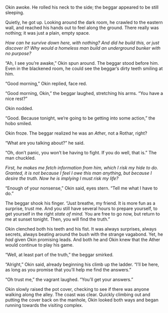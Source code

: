 Okin awoke. He rolled his neck to the side; the beggar appeared to be still sleeping.

Quietly, he got up. Looking around the dark room, he crawled to the eastern wall, and reached his hands out to feel along the ground. There really was nothing; it was just a plain, empty space.

*How can he survive down here, with nothing? And did he build this, or just discover it? Why would a homeless man build an underground bunker with no purpose?*

“Ah, I see you’re awake,” Okin spun around. The beggar stood before him. Even in the blackened room, he could see the beggar’s dirty teeth smiling at him.

“Good morning,” Okin replied, face red.

“Good morning, Okin,” the beggar laughed, stretching his arms. “You have a nice rest?”

Okin nodded. 

“Good. Because tonight, we’re going to be getting into some action,” the hobo smiled.

Okin froze. The beggar realized he was an *Athe*r, not a Rothar, right?

“What are you talking about?” he said.

“Oh, don’t panic, you won’t be having to fight. If you do well, that is.” The man chuckled.

*First, he makes me fetch information from him, which I risk my hide to do. Granted, it is not because I feel I owe this man anything, but because I desire the truth. Now he is implying I must risk my life?*

“Enough of your nonsense,” Okin said, eyes stern. “Tell me what I have to do.”

The beggar shook his finger. “Just breathe, my friend. It is more fun as a surprise, trust me. And you still have several hours to prepare yourself, to get yourself in the right *state of mind.* You are free to go now, but return to me at sunset tonight. Then, you will find the truth.”

Okin clenched both his teeth and his fist. It was always surprises, always secrets, always beating around the bush with the strange vagabond. Yet, he *had* given Okin promising leads. And both he and Okin knew that the Ather would continue to play his game. 

“Well, at least part of the truth,” the beggar smirked.

“Alright,” Okin said, already beginning his climb up the ladder. “I’ll be here, as long as you promise that you’ll help me find the answers.”

“Oh trust me,” the vagrant laughed. “You’ll get your answers.”

Okin slowly raised the pot cover, checking to see if there was anyone walking along the alley. The coast was clear. Quickly climbing out and putting the cover back on the manhole, Okin looked both ways and began running towards the visiting complex.